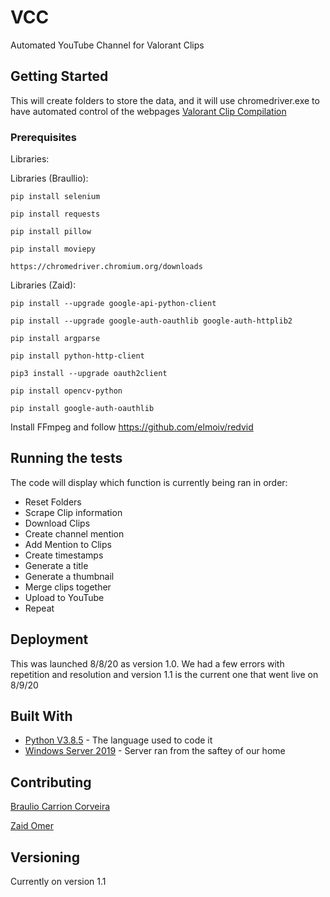 # VCC

Automated YouTube Channel for Valorant Clips

## Getting Started

This will create folders to store the data, and it will use chromedriver.exe to have automated control of the webpages
[Valorant Clip Compilation](https://www.youtube.com/channel/UC5LvIuwCmRVFSEea194HS0A)

### Prerequisites

Libraries:

Libraries (Braullio):

```
pip install selenium
```
```
pip install requests
```
```
pip install pillow
```
```
pip install moviepy
```
```
https://chromedriver.chromium.org/downloads
```

Libraries (Zaid):
```
pip install --upgrade google-api-python-client
```
```
pip install --upgrade google-auth-oauthlib google-auth-httplib2
```
```
pip install argparse
```
```
pip install python-http-client
```
```
pip3 install --upgrade oauth2client
```
```
pip install opencv-python
```
```
pip install google-auth-oauthlib
```
Install FFmpeg and follow https://github.com/elmoiv/redvid


## Running the tests

The code will display which function is currently being ran in order:

* Reset Folders
* Scrape Clip information
* Download Clips
* Create channel mention
* Add Mention to Clips
* Create timestamps
* Generate a title
* Generate a thumbnail
* Merge clips together
* Upload to YouTube
* Repeat

## Deployment

This was launched 8/8/20 as version 1.0. We had a few errors with repetition and resolution and version 1.1 is the current one that went live on 8/9/20

## Built With

* [Python V3.8.5](https://www.python.org/downloads/) - The language used to code it
* [Windows Server 2019](https://www.microsoft.com/en-ca/windows-server) - Server ran from the saftey of our home


## Contributing

[Braulio Carrion Corveira](https://github.com/Carr-23)

[Zaid Omer](https://github.com/zaidomer)

## Versioning

Currently on version 1.1
